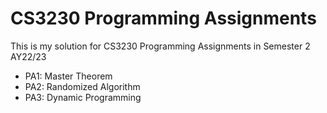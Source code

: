 # CS3230 Programming Assignments
This is my solution for CS3230 Programming Assignments in Semester 2 AY22/23

- PA1: Master Theorem
- PA2: Randomized Algorithm
- PA3: Dynamic Programming
